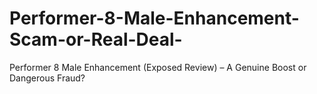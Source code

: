 # Performer-8-Male-Enhancement-Scam-or-Real-Deal-
Performer 8 Male Enhancement (Exposed Review) – A Genuine Boost or Dangerous Fraud?
